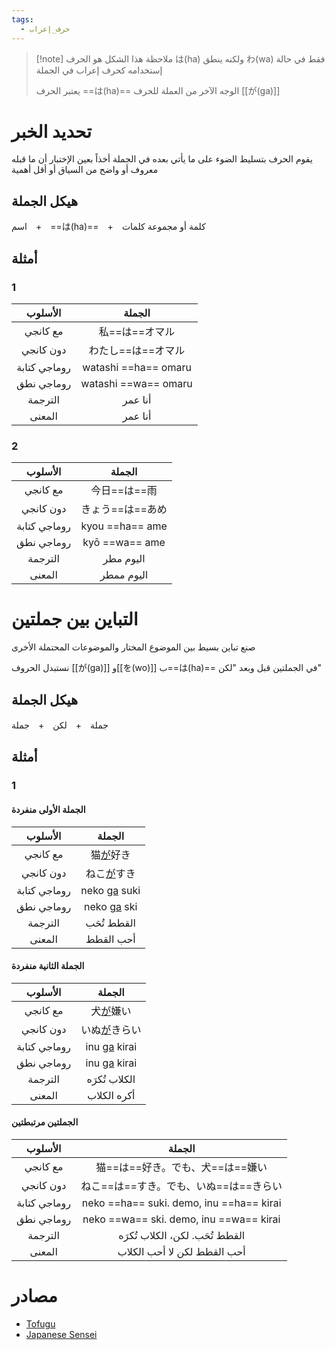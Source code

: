 ```yaml
---
tags:
  - حرف_إعراب
---
```

> [!note] ملاحظة
> هذا الشكل هو الحرف は(ha) ولكنه ينطق わ(wa) فقط في حالة إستخدامه كحرف إعراب في الجملة
> 
> يعتبر الحرف ==は(ha)== الوجه الآخر من العملة للحرف [[が(ga)]]
# تحديد الخبر
يقوم الحرف بتسليط الضوء على ما يأتي بعده في الجملة أخذاً بعين الإختبار أن ما قبله معروف أو واضح من السياق أو أقل أهمية
## هيكل الجملة
اسم　+　==は(ha)==　+　كلمة أو مجموعة كلمات
## أمثلة
### 1
|   الأسلوب    |        الجملة        |
| :----------: | :------------------: |
|   مع كانجي   |      私==は==オマル       |
|  دون كانجي   |     わたし==は==オマル      |
| روماجي كتابة | watashi ==ha== omaru |
|  روماجي نطق  | watashi ==wa== omaru |
|   الترجمة    |       أنا عمر        |
|    المعنى    |       أنا عمر        |
### 2
|   الأسلوب    |     الجملة      |
| :----------: | :-------------: |
|   مع كانجي   |    今日==は==雨     |
|  دون كانجي   |   きょう==は==あめ    |
| روماجي كتابة | kyou ==ha== ame |
|  روماجي نطق  | kyō ==wa== ame  |
|   الترجمة    |    اليوم مطر    |
|    المعنى    |   اليوم ممطر    |
# التباين بين جملتين
صنع تباين بسيط بين الموضوع المختار والموضوعات المحتملة الأخرى

نستبدل الحروف [[が(ga)]] و[[を(wo)]] ب==は(ha)== في الجملتين قبل وبعد "لكن"
## هيكل الجملة
جملة　+　لكن　+　جملة
## أمثلة
### 1
#### الجملة الأولى منفردة
|   الأسلوب    |          الجملة           |
| :----------: | :-----------------------: |
|   مع كانجي   |   猫[が](が(ga).md)好き   |
|  دون كانجي   |  ねこ[が](が(ga).md)すき  |
| روماجي كتابة | neko [ga](が(ga).md) suki |
|  روماجي نطق  | neko [ga](が(ga).md) ski  |
|   الترجمة    |         القطط تُحَب         |
|    المعنى    |         أحب القطط         |
#### الجملة الثانية منفردة
|   الأسلوب    |          الجملة           |
| :----------: | :-----------------------: |
|   مع كانجي   |   犬[が](が(ga).md)嫌い   |
|  دون كانجي   | いぬ[が](が(ga).md)きらい |
| روماجي كتابة | inu [ga](が(ga).md) kirai |
|  روماجي نطق  | inu [ga](が(ga).md) kirai |
|   الترجمة    |        الكلاب تُكرَه        |
|    المعنى    |        أكره الكلاب        |
#### الجملتين مرتبطتين
|   الأسلوب    |                  الجملة                  |
| :----------: | :--------------------------------------: |
|   مع كانجي   |     猫==は==好き。でも、犬==は==嫌い     |
|  دون كانجي   |  ねこ==は==すき。でも、いぬ==は==きらい  |
| روماجي كتابة | neko ==ha== suki. demo, inu ==ha== kirai |
|  روماجي نطق  | neko ==wa== ski. demo, inu ==wa== kirai  |
|   الترجمة    |       القطط تُحَب. لكن، الكلاب تُكرَه        |
|    المعنى    |       أحب القطط لكن لا أحب الكلاب        |
# مصادر
- [Tofugu](https://tofugu.com/japanese-grammar/particle-wa)
- [Japanese Sensei](https://senseijapanese.com/beginning-with-japanese/japanese-particles-the-topic-of-a-sentence-with-%E3%81%AF)
